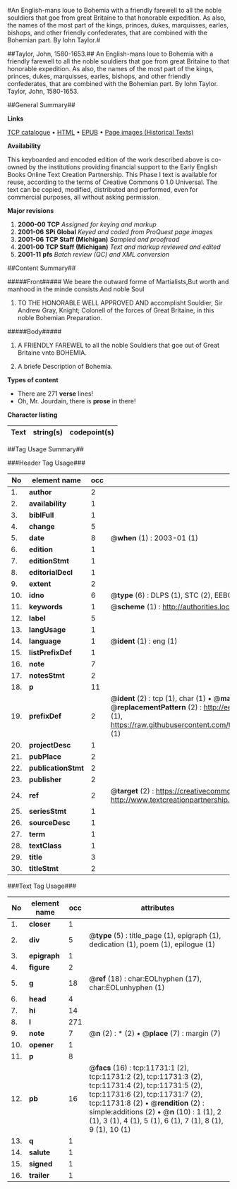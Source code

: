 #An English-mans loue to Bohemia with a friendly farewell to all the noble souldiers that goe from great Britaine to that honorable expedition. As also, the names of the most part of the kings, princes, dukes, marquisses, earles, bishops, and other friendly confederates, that are combined with the Bohemian part. By Iohn Taylor.#

##Taylor, John, 1580-1653.##
An English-mans loue to Bohemia with a friendly farewell to all the noble souldiers that goe from great Britaine to that honorable expedition. As also, the names of the most part of the kings, princes, dukes, marquisses, earles, bishops, and other friendly confederates, that are combined with the Bohemian part. By Iohn Taylor.
Taylor, John, 1580-1653.

##General Summary##

**Links**

[TCP catalogue](http://www.ota.ox.ac.uk/tcp/)  • 
[HTML](http://tei.it.ox.ac.uk/tcp/Texts-HTML/free/A13/A13445.html)  • 
[EPUB](http://tei.it.ox.ac.uk/tcp/Texts-EPUB/free/A13/A13445.epub) • 
[Page images (Historical Texts)](https://data.historicaltexts.jisc.ac.uk/view?pubId=eebo-99846744e&pageId=eebo-99846744e-11731-1)

**Availability**

This keyboarded and encoded edition of the
	       work described above is co-owned by the institutions
	       providing financial support to the Early English Books
	       Online Text Creation Partnership. This Phase I text is
	       available for reuse, according to the terms of Creative
	       Commons 0 1.0 Universal. The text can be copied,
	       modified, distributed and performed, even for
	       commercial purposes, all without asking permission.

**Major revisions**

1. __2000-00__ __TCP__ *Assigned for keying and markup*
1. __2001-06__ __SPi Global__ *Keyed and coded from ProQuest page images*
1. __2001-06__ __TCP Staff (Michigan)__ *Sampled and proofread*
1. __2001-00__ __TCP Staff (Michigan)__ *Text and markup reviewed and edited*
1. __2001-11__ __pfs__ *Batch review (QC) and XML conversion*

##Content Summary##

#####Front#####
We beare the outward forme of Martialists,But worth and manhood in the minde consists.And noble Soul
1. TO THE HONORABLE WELL APPROVED AND accomplisht Souldier, Sir Andrew Gray, Knight; Colonell of the forces of Great Britaine, in this noble Bohemian Preparation.

#####Body#####

1. A FRIENDLY FAREWEL to all the noble Souldiers that goe out of Great Britaine vnto BOHEMIA.

1. A briefe Description of Bohemia.

**Types of content**

  * There are 271 **verse** lines!
  * Oh, Mr. Jourdain, there is **prose** in there!

**Character listing**


|Text|string(s)|codepoint(s)|
|---|---|---|

##Tag Usage Summary##

###Header Tag Usage###

|No|element name|occ|attributes|
|---|---|---|---|
|1.|__author__|2||
|2.|__availability__|1||
|3.|__biblFull__|1||
|4.|__change__|5||
|5.|__date__|8| @__when__ (1) : 2003-01 (1)|
|6.|__edition__|1||
|7.|__editionStmt__|1||
|8.|__editorialDecl__|1||
|9.|__extent__|2||
|10.|__idno__|6| @__type__ (6) : DLPS (1), STC (2), EEBO-CITATION (1), PROQUEST (1), VID (1)|
|11.|__keywords__|1| @__scheme__ (1) : http://authorities.loc.gov/ (1)|
|12.|__label__|5||
|13.|__langUsage__|1||
|14.|__language__|1| @__ident__ (1) : eng (1)|
|15.|__listPrefixDef__|1||
|16.|__note__|7||
|17.|__notesStmt__|2||
|18.|__p__|11||
|19.|__prefixDef__|2| @__ident__ (2) : tcp (1), char (1)  •  @__matchPattern__ (2) : ([0-9\-]+):([0-9IVX]+) (1), (.+) (1)  •  @__replacementPattern__ (2) : http://eebo.chadwyck.com/downloadtiff?vid=$1&page=$2 (1), https://raw.githubusercontent.com/textcreationpartnership/Texts/master/tcpchars.xml#$1 (1)|
|20.|__projectDesc__|1||
|21.|__pubPlace__|2||
|22.|__publicationStmt__|2||
|23.|__publisher__|2||
|24.|__ref__|2| @__target__ (2) : https://creativecommons.org/publicdomain/zero/1.0/ (1), http://www.textcreationpartnership.org/docs/. (1)|
|25.|__seriesStmt__|1||
|26.|__sourceDesc__|1||
|27.|__term__|1||
|28.|__textClass__|1||
|29.|__title__|3||
|30.|__titleStmt__|2||


###Text Tag Usage###

|No|element name|occ|attributes|
|---|---|---|---|
|1.|__closer__|1||
|2.|__div__|5| @__type__ (5) : title_page (1), epigraph (1), dedication (1), poem (1), epilogue (1)|
|3.|__epigraph__|1||
|4.|__figure__|2||
|5.|__g__|18| @__ref__ (18) : char:EOLhyphen (17), char:EOLunhyphen (1)|
|6.|__head__|4||
|7.|__hi__|14||
|8.|__l__|271||
|9.|__note__|7| @__n__ (2) : * (2)  •  @__place__ (7) : margin (7)|
|10.|__opener__|1||
|11.|__p__|8||
|12.|__pb__|16| @__facs__ (16) : tcp:11731:1 (2), tcp:11731:2 (2), tcp:11731:3 (2), tcp:11731:4 (2), tcp:11731:5 (2), tcp:11731:6 (2), tcp:11731:7 (2), tcp:11731:8 (2)  •  @__rendition__ (2) : simple:additions (2)  •  @__n__ (10) : 1 (1), 2 (1), 3 (1), 4 (1), 5 (1), 6 (1), 7 (1), 8 (1), 9 (1), 10 (1)|
|13.|__q__|1||
|14.|__salute__|1||
|15.|__signed__|1||
|16.|__trailer__|1||
